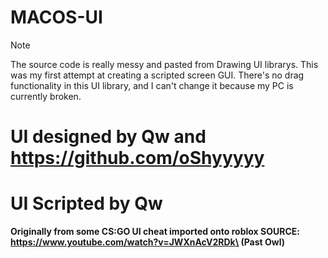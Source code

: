 # MACOS-UI
> [!NOTE]
>The source code is really messy and pasted from Drawing UI librarys. This was my first attempt at creating a scripted screen GUI. There's no drag functionality in this UI library, and I can't change it because my PC is currently broken.


# UI designed by Qw and https://github.com/oShyyyyy

# UI Scripted by Qw





**Originally from some CS:GO UI cheat imported onto roblox SOURCE: https://www.youtube.com/watch?v=JWXnAcV2RDk\ (Past Owl)**


